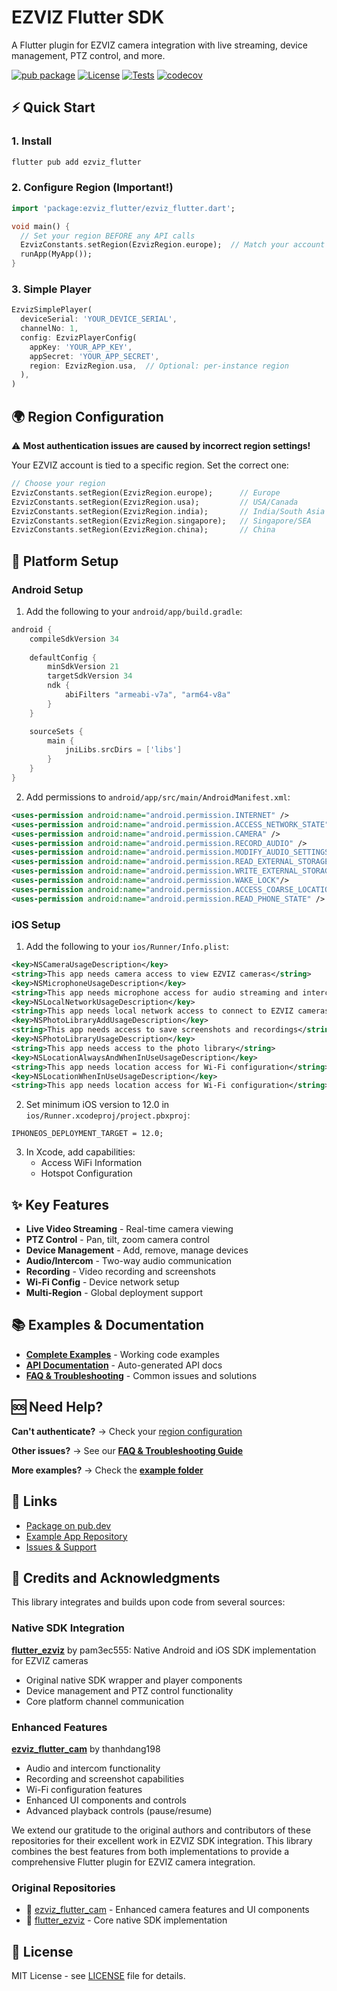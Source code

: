 # EZVIZ Flutter SDK

A Flutter plugin for EZVIZ camera integration with live streaming, device management, PTZ control, and more.

[![pub package](https://img.shields.io/pub/v/ezviz_flutter.svg)](https://pub.dev/packages/ezviz_flutter)
[![License](https://img.shields.io/badge/license-MIT-blue.svg)](LICENSE)
[![Tests](https://github.com/akshaynexus/ezviz_flutter/workflows/Tests/badge.svg)](https://github.com/akshaynexus/ezviz_flutter/actions)
[![codecov](https://codecov.io/gh/akshaynexus/ezviz_flutter/branch/main/graph/badge.svg)](https://codecov.io/gh/akshaynexus/ezviz_flutter)

## ⚡ Quick Start

### 1. Install
```bash
flutter pub add ezviz_flutter
```

### 2. Configure Region (Important!)
```dart
import 'package:ezviz_flutter/ezviz_flutter.dart';

void main() {
  // Set your region BEFORE any API calls
  EzvizConstants.setRegion(EzvizRegion.europe);  // Match your account region
  runApp(MyApp());
}
```

### 3. Simple Player
```dart
EzvizSimplePlayer(
  deviceSerial: 'YOUR_DEVICE_SERIAL',
  channelNo: 1,
  config: EzvizPlayerConfig(
    appKey: 'YOUR_APP_KEY',
    appSecret: 'YOUR_APP_SECRET',
    region: EzvizRegion.usa,  // Optional: per-instance region
  ),
)
```

## 🌍 Region Configuration

⚠️ **Most authentication issues are caused by incorrect region settings!**

Your EZVIZ account is tied to a specific region. Set the correct one:

```dart
// Choose your region
EzvizConstants.setRegion(EzvizRegion.europe);      // Europe
EzvizConstants.setRegion(EzvizRegion.usa);         // USA/Canada
EzvizConstants.setRegion(EzvizRegion.india);       // India/South Asia
EzvizConstants.setRegion(EzvizRegion.singapore);   // Singapore/SEA
EzvizConstants.setRegion(EzvizRegion.china);       // China
```

## 📱 Platform Setup

### Android Setup

1. Add the following to your `android/app/build.gradle`:

```gradle
android {
    compileSdkVersion 34
    
    defaultConfig {
        minSdkVersion 21
        targetSdkVersion 34
        ndk {
            abiFilters "armeabi-v7a", "arm64-v8a"
        }
    }

    sourceSets {
        main {
            jniLibs.srcDirs = ['libs']
        }
    }
}
```

2. Add permissions to `android/app/src/main/AndroidManifest.xml`:

```xml
<uses-permission android:name="android.permission.INTERNET" />
<uses-permission android:name="android.permission.ACCESS_NETWORK_STATE" />
<uses-permission android:name="android.permission.CAMERA" />
<uses-permission android:name="android.permission.RECORD_AUDIO" />
<uses-permission android:name="android.permission.MODIFY_AUDIO_SETTINGS" />
<uses-permission android:name="android.permission.READ_EXTERNAL_STORAGE" />
<uses-permission android:name="android.permission.WRITE_EXTERNAL_STORAGE" />
<uses-permission android:name="android.permission.WAKE_LOCK"/>
<uses-permission android:name="android.permission.ACCESS_COARSE_LOCATION"/>
<uses-permission android:name="android.permission.READ_PHONE_STATE" />
```

### iOS Setup

1. Add the following to your `ios/Runner/Info.plist`:

```xml
<key>NSCameraUsageDescription</key>
<string>This app needs camera access to view EZVIZ cameras</string>
<key>NSMicrophoneUsageDescription</key>
<string>This app needs microphone access for audio streaming and intercom</string>
<key>NSLocalNetworkUsageDescription</key>
<string>This app needs local network access to connect to EZVIZ cameras</string>
<key>NSPhotoLibraryAddUsageDescription</key>
<string>This app needs access to save screenshots and recordings</string>
<key>NSPhotoLibraryUsageDescription</key>
<string>This app needs access to the photo library</string>
<key>NSLocationAlwaysAndWhenInUseUsageDescription</key>
<string>This app needs location access for Wi-Fi configuration</string>
<key>NSLocationWhenInUseUsageDescription</key>
<string>This app needs location access for Wi-Fi configuration</string>
```

2. Set minimum iOS version to 12.0 in `ios/Runner.xcodeproj/project.pbxproj`:

```
IPHONEOS_DEPLOYMENT_TARGET = 12.0;
```

3. In Xcode, add capabilities:
   - Access WiFi Information
   - Hotspot Configuration

## ✨ Key Features

- **Live Video Streaming** - Real-time camera viewing
- **PTZ Control** - Pan, tilt, zoom camera control  
- **Device Management** - Add, remove, manage devices
- **Audio/Intercom** - Two-way audio communication
- **Recording** - Video recording and screenshots
- **Wi-Fi Config** - Device network setup
- **Multi-Region** - Global deployment support

## 📚 Examples & Documentation

- **[Complete Examples](example/)** - Working code examples
- **[API Documentation](https://pub.dev/documentation/ezviz_flutter/latest/)** - Auto-generated API docs
- **[FAQ & Troubleshooting](FAQ.md)** - Common issues and solutions

## 🆘 Need Help?

**Can't authenticate?** → Check your [region configuration](#-region-configuration)

**Other issues?** → See our **[FAQ & Troubleshooting Guide](FAQ.md)**

**More examples?** → Check the **[example folder](example/)**

## 🔗 Links

- [Package on pub.dev](https://pub.dev/packages/ezviz_flutter)
- [Example App Repository](https://github.com/akshaynexus/ezviz_flutter_example_app)
- [Issues & Support](https://github.com/akshaynexus/ezviz_flutter/issues)

## 🙏 Credits and Acknowledgments

This library integrates and builds upon code from several sources:

### Native SDK Integration
[**flutter_ezviz**](https://github.com/pam3ec555/flutter_ezviz) by pam3ec555: Native Android and iOS SDK implementation for EZVIZ cameras
- Original native SDK wrapper and player components
- Device management and PTZ control functionality
- Core platform channel communication

### Enhanced Features
[**ezviz_flutter_cam**](https://github.com/thanhdang198/ezviz_flutter_cam) by thanhdang198
- Audio and intercom functionality
- Recording and screenshot capabilities
- Wi-Fi configuration features
- Enhanced UI components and controls
- Advanced playback controls (pause/resume)

We extend our gratitude to the original authors and contributors of these repositories for their excellent work in EZVIZ SDK integration. This library combines the best features from both implementations to provide a comprehensive Flutter plugin for EZVIZ camera integration.

### Original Repositories
- 🔗 [ezviz_flutter_cam](https://github.com/thanhdang198/ezviz_flutter_cam) - Enhanced camera features and UI components
- 📁 [flutter_ezviz](https://github.com/pam3ec555/flutter_ezviz) - Core native SDK implementation

## 📄 License

MIT License - see [LICENSE](LICENSE) file for details.